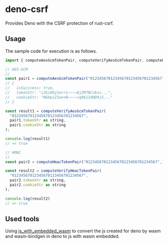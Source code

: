 # deno-csrf

Provides Deno with the CSRF protection of rust-csrf.

## Usage

The sample code for execution is as follows.

```js
import { computeAesGcmTokenPair, computeVerifyAesGcmTokenPair, computeHmacTokenPair, computeVerifyHmacTokenPair } from "https://deno.land/x/deno_csrf@0.0.4/mod.ts"

// AES-GCM
//
const pair1 = computeAesGcmTokenPair("01234567012345670123456701234567",123)
// {
//   isSucccess: true,
//   tokenStr: "i3Gi0Gy1orrz~~~~8jZM7NCvkns...",
//   cookieStr: "NGHpiZ1ee+B~~~~cq8613dHD9jS..."
// }

const result1 = computeVerifyAesGcmTokenPair(
  "01234567012345670123456701234567",
  pair1.tokenStr as string,
  pair1.cookieStr as string
);

console.log(result1)
// => true

// HMAC
//
const pair2 = computeHmacTokenPair("01234567012345670123456701234567",123)

const result2 = computeVerifyHmacTokenPair(
  "01234567012345670123456701234567",
  pair2.tokenStr as string,
  pair2.cookieStr as string
);

console.log(result2)
// => true

```

## Used tools

Using [js_with_embedded_wasm](https://deno.land/x/js_with_embedded_wasm) to convert the js created for deno by wasm and wasm-bindgen in deno to js with wasm embedded.
